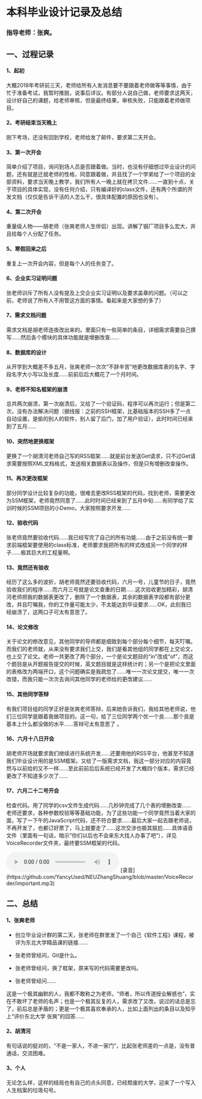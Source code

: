 # 本科毕业设计记录及总结

###  指导老师：张爽。

## 一、过程记录

#### 1、起初

大概2018年考研前三天，老师给所有人发消息要不要跟着老师做等等事情，由于忙于准备考试，我暂时推脱，说事后详议。有部分人说自己做，老师要求这两天，设计好自己的课题，给老师审核，但是最终结果，审核失败，只能跟着老师做项目。

#### 2、考研结束当天晚上

刚下考场，还没有回到学校，老师给发了邮件，要求第二天开会。

#### 3、第一次开会

简单介绍了项目，询问到场人员是否跟着做。当时，也没有仔细想过毕业设计的问题，还有就是迁就老师的性格，同意跟着做，并且找了一个学弟给了一个项目的全部资料，要求当天晚上教学，我们所有人一晚上就在拷贝文件……一直到十点，关于项目的具体实现，没有任何介绍，只有编译好的class文件，还有两个所谓的开发文档（仅仅是告诉干活的人怎么干，很具体配置的原因也没有）。

#### 4、第二次开会

重量级人物——胡老师（张爽老师人生伴侣）出现。讲解了钢厂项目多么宏大，并且给每个人分配了任务。

#### 5、寒假回来之后

重复上一次开会内容，但是每个人的任务变了。

#### 6、企业实习证明问题

张老师训斥了所有人没有提及上交企业实习证明以及要求盖章的问题。（可以之前，老师说了所有人不用管这方面的事情。看起来是大家想的多了）

#### 7、需求文档问题

需求文档是胡老师连夜改出来的。里面只有一些简单的条目，详细需求需要自己撰写……然后各个模块的具体功能就是增删改查……

#### 8、数据库的设计

从开学到大概差不多五月，张爽老师一次次“不辞辛苦”地更改数据库表的名字、字段名字大小写以及长度……前前后后大概花了一个月时间。

#### 9、老师不知名框架的崩溃

总共两次崩溃，第一次崩溃后，又给了一个验证码，程序可以再次运行；但是第二次，没有办法解决问题（据线报：之前的SSH框架，比基础版本的SSH多了一点自动设置，是偷的别人的软件，别人留了后门，加了用户验证），此时时间已经来到了五月……

#### 10、突然地更换框架

更换了一个胡清河老师自己写的RSS框架……就是前台发送Get请求，只不过Get请求需要按照XML文档格式，发送相关数据表以及操作，但是只有增删改查操作。

#### 11、再次更改框架

部分同学设计比较复杂的功能，很难去更改RSS框架的代码，找到老师，需要更改为SSM框架，老师竟然同意了……此时时间已经来到了五月中旬……有同学给了实训时候的SSM项目的小Demo，大家按照要求开发……

#### 12、验收代码

张老师竟然要验收代码……我已经写完了自己的所有功能……由于之前没有统一要求前端框架要使用的class标准，老师要求我把所有的样式改成另一个同学的样子……极其巨大的工程量啊。

#### 13、竟然还有验收

经历了这么多的波折，胡老师竟然还要验收代码，六月一号，儿童节的日子，竟然验收我们的程序……而六月三号就是论文查重的日期……这次验收更加精彩，胡清河老师把我的数据表更改了，删除了一个数据表，其余的数据表字段都有部分更改，并且叮嘱我，你的工作量可能太少，不太能达到毕设要求……OK，此刻我已经崩溃了，这两口子可太有意思了。

#### 14、论文修改

关于论文的修改意见，其他同学的导师都是细致到每个部分每个细节，每天叮嘱。而我们的老师就，从来没有要求我们上交，我们是看其他组的同学都在上交论文，也上交了论文。老师一共更改了两个部分，一个是论文题目的“in”改成“of”，而这个题目是从开题报告提交的时候，英文题目就是这样统计的；另一个是把论文里面的表格改为两端开口，这个问题确实是我疏忽了……唯一一次论文提交，唯一一次改错，而我只能一次次去询问其他同学的老师给的更改建议……

#### 15、其他同学答辩

有我们项目组的同学正好是张爽老师答辩，后来她告诉我们，我给其他老师说，他们三位同学是跟着我做项目的。这一句，给了三位同学两个优一个良……那个良是基本上什么都没做的水平……答辩可太有意思了 。

#### 16、六月十八日开会

胡老师开场就要求我们继续进行系统开发……还要用他的RSS平台，他甚至不知道我们毕业设计用的是SSM框架。又给了一版需求文档，我这一部分对应的内容竟然与以前给的又不一样……至此前前后后系统已经开发了大概四个版本，需求已经更改了不知道多少次了……

#### 17、六月二十二号开会

检查代码。用了同学的csv文件生成代码……几秒钟完成了几个表的增删改查……老师还要求，各种参数校验等等基础功能，为了这些功能一个同学竟然当着大家的面，写了一下午的JavaScript代码，还不符合要求……最后大家一起去跟老师说，不再开发了，也都订好票了，马上就要走了……这次交涉也极其尴尬……具体语音文件（里面有一句话，暗示”你们以后也不会来东大找人办事了吧“），详见VoiceRecorder文件夹，最终要SSM框架的代码。

<audio controls="controls">
  <source type="audio/mp3" src="VoiceRecorder/important.mp3"></source>
</audio>
[录音](https://github.com/YancyUsed/NEUZhangShuang/blob/master/VoiceRecorder/important.mp3)

## 二、总结

#### 1、张爽老师

- 创立毕业设计群的第二天，张老师在群里发了一个自己《软件工程》课程，被评为东北大学精品课的链接……

- 张老师曾经问，Git是什么。

- 张老师曾经问，换了框架，原来写的代码需要更改吗。

- 张老师曾经问……

​       这是一个极其幽默的人，我都不敢称之为老师，“师者，所以传道授业解惑也”，实在不敢坏了老师的名声；也是一个极其反复的人，需求改了又改，说过的话总是忘了，前后总是矛盾的；更是一个极其喜欢奉承的人，比如上面列出的条目以及知乎上“评价东北大学 张爽”的回答……

#### 2、胡清河

有句话说的挺对的，“不是一家人，不进一家门”，比起张老师差的一点是，没有普通话，交流困难。

#### 3、个人

无论怎么样，这样的结局也有自己的点头同意，已经颓废的大学，迎来了一个写入人生档案的垃圾句号。




